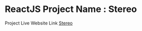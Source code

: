 # ReactJS Project Name : Stereo

Project Live Website Link [Stereo](https://reactjs-stereo.netlify.app/)
